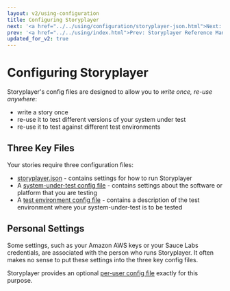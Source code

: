```yaml
---
layout: v2/using-configuration
title: Configuring Storyplayer
next: '<a href="../../using/configuration/storyplayer-json.html">Next: The storyplayer.json File</a>'
prev: '<a href="../../using/index.html">Prev: Storyplayer Reference Manual</a>'
updated_for_v2: true
---
```


# Configuring Storyplayer

Storyplayer's config files are designed to allow you to _write once, re-use anywhere_:

* write a story once
* re-use it to test different versions of your system under test
* re-use it to test against different test environments

## Three Key Files

Your stories require three configuration files:

* [storyplayer.json](storyplayer-json.html) - contains settings for how to run Storyplayer
* A [system-under-test config file](system-under-test-config.html) - contains settings about the software or platform that you are testing
* A [test environment config file](test-environment-config.html) - contains a description of the test environment where your system-under-test is to be tested

## Personal Settings

Some settings, such as your Amazon AWS keys or your Sauce Labs credentials, are associated with the person who runs Storyplayer. It often makes no sense to put these settings into the three key config files.

Storyplayer provides an optional [per-user config file](user-dot-config.html) exactly for this purpose.